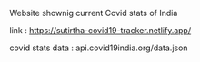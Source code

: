 Website shownig current Covid stats of India

link : https://sutirtha-covid19-tracker.netlify.app/

covid stats data : api.covid19india.org/data.json
